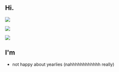 ## Hi.

![](https://komarev.com/ghpvc/?username=ethanwang314159&color=2e933c&style=plastic)  

![](https://github-readme-stats.vercel.app/api/top-langs/?username=the-ethan-wang&theme=highcontrast)
  
![](https://github-readme-stats.vercel.app/api?username=the-ethan-wang&theme=tokyonight)  
## I'm
- not happy about yearlies (nahhhhhhhhhhhh really)
